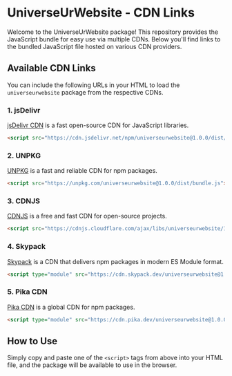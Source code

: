 
# UniverseUrWebsite - CDN Links

Welcome to the UniverseUrWebsite package! This repository provides the JavaScript bundle for easy use via multiple CDNs. Below you'll find links to the bundled JavaScript file hosted on various CDN providers.

## Available CDN Links

You can include the following URLs in your HTML to load the `universeurwebsite` package from the respective CDNs.

### 1. **jsDelivr**
[jsDelivr CDN](https://www.jsdelivr.com/) is a fast open-source CDN for JavaScript libraries.

```html
<script src="https://cdn.jsdelivr.net/npm/universeurwebsite@1.0.0/dist/bundle.js"></script>
```

### 2. **UNPKG**
[UNPKG](https://unpkg.com/) is a fast and reliable CDN for npm packages.

```html
<script src="https://unpkg.com/universeurwebsite@1.0.0/dist/bundle.js"></script>
```

### 3. **CDNJS**
[CDNJS](https://cdnjs.com/) is a free and fast CDN for open-source projects.

```html
<script src="https://cdnjs.cloudflare.com/ajax/libs/universeurwebsite/1.0.0/dist/bundle.js"></script>
```

### 4. **Skypack**
[Skypack](https://www.skypack.dev/) is a CDN that delivers npm packages in modern ES Module format.

```html
<script type="module" src="https://cdn.skypack.dev/universeurwebsite@1.0.0/dist/bundle.js"></script>
```

### 5. **Pika CDN**
[Pika CDN](https://www.pika.dev/) is a global CDN for npm packages.

```html
<script type="module" src="https://cdn.pika.dev/universeurwebsite@1.0.0/dist/bundle.js"></script>
```

## How to Use

Simply copy and paste one of the `<script>` tags from above into your HTML file, and the package will be available to use in the browser.

